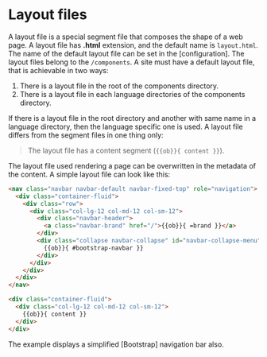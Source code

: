 <!-- ======================================================================
--- Search engine
title:          Layout files
keywords:       layout file
description:    Layout files in md-site-engine.
--- Menu system
order:          30
text:           Layout files
hidden:         false
umbel:          false
--- Page properties
id:             
document:       
layout:         layout-2-left
$-left:         #side-menu
searchable:     true
--- Side menu
side-menu-root:     /documentation
side-menu-header:   Documentation
side-menu-top:      Introduction
side-menu-depth:    2
======================================================================= -->

# Layout files

A layout file is a special segment file that composes the shape of a web page.
A layout file has __.html__ extension, and the default name is `layout.html`.
The name of the default layout file can be set in the [configuration]. The layout
files belong to the `/components`. A site must have a default layout file, that
is achievable in two ways:

1. There is a layout file in the root of the components directory.
2. There is a layout file in each language directories of the components
   directory.

If there is a layout file in the root directory and another with same name in
a language directory, then the language specific one is used. A layout file
differs from the segment files in one thing only:

> The layout file has a content segment (`{{ob}}{ content }}`).

The layout file used rendering a page can be overwritten in the metadata of the
content. A simple layout file can look like this:

```html
<nav class="navbar navbar-default navbar-fixed-top" role="navigation">
  <div class="container-fluid">
    <div class="row">
      <div class="col-lg-12 col-md-12 col-sm-12">
        <div class="navbar-header">
          <a class="navbar-brand" href="/">{{ob}}{ =brand }}</a>
        </div>
        <div class="collapse navbar-collapse" id="navbar-collapse-menu">
          {{ob}}{ #bootstrap-navbar }}
        </div>
      </div>
    </div>
  </div>
</nav>

<div class="container-fluid">
  <div class="col-lg-12 col-md-12 col-sm-12">
    {{ob}}{ content }}
  </div>
</div>
```

The example displays a simplified [Bootstrap] navigation bar also.